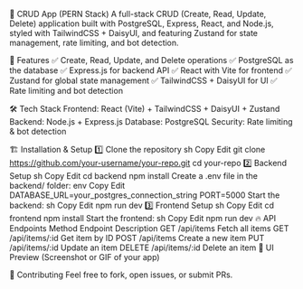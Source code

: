 📌 CRUD App (PERN Stack)
A full-stack CRUD (Create, Read, Update, Delete) application built with PostgreSQL, Express, React, and Node.js, styled with TailwindCSS + DaisyUI, and featuring Zustand for state management, rate limiting, and bot detection.

🚀 Features
✅ Create, Read, Update, and Delete operations
✅ PostgreSQL as the database
✅ Express.js for backend API
✅ React with Vite for frontend
✅ Zustand for global state management
✅ TailwindCSS + DaisyUI for UI
✅ Rate limiting and bot detection

🛠 Tech Stack
Frontend: React (Vite) + TailwindCSS + DaisyUI + Zustand
Backend: Node.js + Express.js
Database: PostgreSQL
Security: Rate limiting & bot detection

🏗 Installation & Setup
1️⃣ Clone the repository
sh
Copy
Edit
git clone https://github.com/your-username/your-repo.git
cd your-repo
2️⃣ Backend Setup
sh
Copy
Edit
cd backend
npm install
Create a .env file in the backend/ folder:
env
Copy
Edit
DATABASE_URL=your_postgres_connection_string
PORT=5000
Start the backend:
sh
Copy
Edit
npm run dev
3️⃣ Frontend Setup
sh
Copy
Edit
cd frontend
npm install
Start the frontend:
sh
Copy
Edit
npm run dev
🔥 API Endpoints
Method	Endpoint	Description
GET	/api/items	Fetch all items
GET	/api/items/:id	Get item by ID
POST	/api/items	Create a new item
PUT	/api/items/:id	Update an item
DELETE	/api/items/:id	Delete an item
🎨 UI Preview
(Screenshot or GIF of your app)

🤝 Contributing
Feel free to fork, open issues, or submit PRs.

